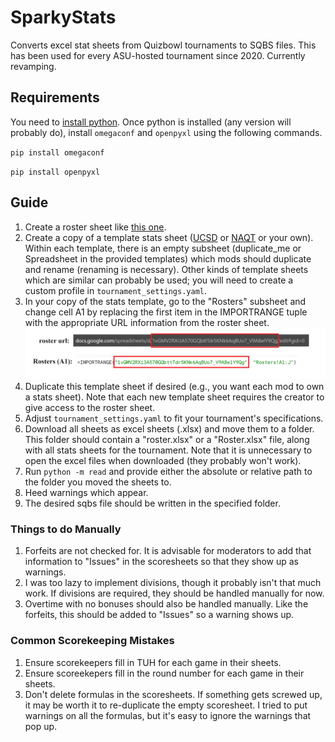 # SparkyStats
Converts excel stat sheets from Quizbowl tournaments to SQBS files. This has been used for every ASU-hosted tournament since 2020. Currently revamping.

## Requirements
You need to [install python](https://wiki.python.org/moin/BeginnersGuide/Download). Once python is installed (any version will probably do), install `omegaconf` and `openpyxl` using the following commands.

`pip install omegaconf`

`pip install openpyxl`

## Guide
1. Create a roster sheet like [this one](https://docs.google.com/spreadsheets/d/1vGMV2RXi3A570GQbttTdr5KNk6AqBUo7_V9ABelY9Qg/edit#gid=0).
2. Create a copy of a template stats sheet ([UCSD](https://docs.google.com/spreadsheets/d/1Yn8gCP4u07dCtWf3WFvc6DgIOi5QNNsU8h6PP-bTbyI/edit#gid=156438897) or [NAQT](https://docs.google.com/spreadsheets/d/1wMzwQ-AGr-TQvuvebL3bLAKLbRJC38zFjz1GoRR5mh4/edit#gid=603156631) or your own). Within each template, there is an empty subsheet (duplicate_me or Spreadsheet in the provided templates) which mods should duplicate and rename (renaming is necessary). Other kinds of template sheets which are similar can probably be used; you will need to create a custom profile in `tournament_settings.yaml`.
3. In your copy of the stats template, go to the "Rosters" subsheet and change cell A1 by replacing the first item in the IMPORTRANGE tuple with the appropriate URL information from the roster sheet.
![alt text](images/roster.png "ms paint picture")
4. Duplicate this template sheet if desired (e.g., you want each mod to own a stats sheet). Note that each new template sheet requires the creator to give access to the roster sheet.
4. Adjust `tournament_settings.yaml` to fit your tournament's specifications.
5. Download all sheets as excel sheets (.xlsx) and move them to a folder. This folder should contain a "roster.xlsx" or a "Roster.xlsx" file, along with all stats sheets for the tournament. Note that it is unnecessary to open the excel files when downloaded (they probably won't work).
5. Run `python -m read` and provide either the absolute or relative path to the folder you moved the sheets to.
6. Heed warnings which appear.
7. The desired sqbs file should be written in the specified folder.
### Things to do Manually
1. Forfeits are not checked for. It is advisable for moderators to add that information to "Issues" in the scoresheets so that they show up as warnings.
2. I was too lazy to implement divisions, though it probably isn't that much work. If divisions are required, they should be handled manually for now.
3. Overtime with no bonuses should also be handled manually. Like the forfeits, this should be added to "Issues" so a warning shows up.
### Common Scorekeeping Mistakes
1. Ensure scorekeepers fill in TUH for each game in their sheets.
2. Ensure scoreekepers fill in the round number for each game in their sheets.
3. Don't delete formulas in the scoresheets. If something gets screwed up, it may be worth it to re-duplicate the empty scoresheet. I tried to put warnings on all the formulas, but it's easy to ignore the warnings that pop up.
